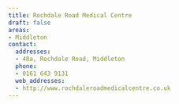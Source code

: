 ```yaml
---
title: Rochdale Road Medical Centre
draft: false
areas:
- Middleton
contact:
  addresses:
  - 48a, Rochdale Road, Middleton
  phone:
  - 0161 643 9131
  web_addresses:
  - http://www.rochdaleroadmedicalcentre.co.uk
---
```


